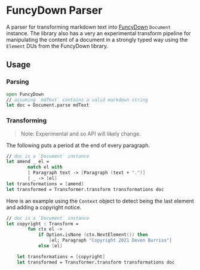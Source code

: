 # FuncyDown Parser

A parser for transforming markdown text into [FuncyDown](https://github.com/GDATASoftwareAG/FuncyDown) `Document` instance. The library also has a very an experimental transform pipeline for manipulating the content of a document in a strongly typed way using the `Element` DUs from the FuncyDown library.

## Usage

### Parsing

```fsharp
open FuncyDown
// assuming `mdText` contains a valid markdown string
let doc = Document.parse mdText
```

### Transforming

> Note: Experimental and so API will likely change.

The following puts a period at the end of every paragraph.

```fsharp
// doc is a `Document` instance
let amend _ el =
        match el with
        | Paragraph text -> [Paragraph (text + ".")]
        | _ -> [el]
let transformations = [amend]
let transformed = Transformer.transform transformations doc
```

Here is an example using the `Context` object to detect being the last element and adding a copyright notice.

```fsharp
// doc is a `Document` instance
let copyright : Transform =
        fun ctx el ->
            if Option.isNone (ctx.NextElement()) then
                [el; Paragraph "Copyright 2021 Devon Burriss"]
            else [el]

    let transformations = [copyright]
    let transformed = Transformer.transform transformations doc
```